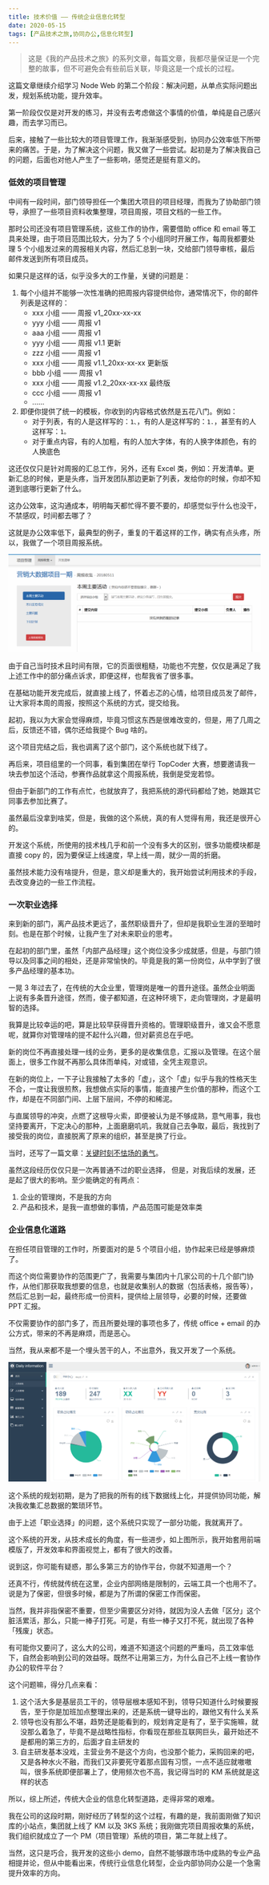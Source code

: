 ```yaml
---
title: 技术价值 —— 传统企业信息化转型
date: 2020-05-15
tags: [产品技术之旅,协同办公,信息化转型]
---
```


> 这是《我的产品技术之旅》的系列文章，每篇文章，我都尽量保证是一个完整的故事，但不可避免会有些前后关联，毕竟这是一个成长的过程。

这篇文章继续介绍学习 Node Web 的第二个阶段：解决问题，从单点实际问题出发，规划系统功能，提升效率。

第一阶段仅仅是对开发的练习，并没有去考虑做这个事情的价值，单纯是自己感兴趣，而去学习而已。

后来，接触了一些比较大的项目管理工作，我渐渐感受到，协同办公效率低下所带来的痛苦。于是，为了解决这个问题，我又做了一些尝试。起初是为了解决我自己的问题，后面也对他人产生了一些影响，感觉还是挺有意义的。

### 低效的项目管理
中间有一段时间，部门领导担任一个集团大项目的项目经理，而我为了协助部门领导，承担了一些项目资料收集整理，项目周报，项目文档的一些工作。

那时公司还没有项目管理系统，这些工作的协作，需要借助 office 和 email 等工具来处理，由于项目范围比较大，分为了 5 个小组同时开展工作，每周我都要处理 5 个小组发过来的周报相关内容，然后汇总到一块，交给部门领导审核，最后邮件发送到所有项目成员。

如果只是这样的话，似乎没多大的工作量，关键的问题是：

1. 每个小组并不能够一次性准确的把周报内容提供给你，通常情况下，你的邮件列表是这样的：
   - xxx 小组 —— 周报 v1_20xx-xx-xx
   - yyy 小组 —— 周报 v1
   - aaa 小组 —— 周报 v1
   - yyy 小组 —— 周报 v1.1 更新
   - zzz 小组 —— 周报 v1
   - xxx 小组 —— 周报 v1.1_20xx-xx-xx 更新版
   - bbb 小组 —— 周报 v1
   - xxx 小组 —— 周报 v1.2_20xx-xx-xx 最终版
   - ccc 小组 —— 周报 v1
   - ......
2. 即便你提供了统一的模板，你收到的内容格式依然是五花八门。例如：
   - 对于列表，有的人是这样写的：`1、`，有的人是这样写的：`1.`，甚至有的人这样写：`1。`
   - 对于重点内容，有的人加粗，有的人加大字体，有的人换字体颜色，有的人换底色

这还仅仅只是针对周报的汇总工作，另外，还有 Excel 类，例如：开发清单。更新汇总的时候，更是头疼，当开发团队那边更新了列表，发给你的时候，你却不知道到底哪行更新了什么。

这办公效率，这沟通成本，明明每天都忙得不要不要的，却感觉似乎什么也没干，不禁感叹，时间都去哪了？

这就是办公效率低下，最典型的例子，重复的干着这样的工作，确实有点头疼，所以，我做了一个项目周报系统。

![](./_image/2020-05-13-21-22-11.png)

由于自己当时技术且时间有限，它的页面很粗糙，功能也不完整，仅仅是满足了我上述工作中的部分痛点诉求，即便这样，也帮我省了很多事。

在基础功能开发完成后，就直接上线了，怀着忐忑的心情，给项目成员发了邮件，让大家将本周的周报，按照这个系统的方式，提交给我。

起初，我以为大家会觉得麻烦，毕竟习惯这东西是很难改变的，但是，用了几周之后，反馈还不错，偶尔还给我提个 Bug 啥的。

这个项目完结之后，我也调离了这个部门，这个系统也就下线了。

再后来，项目组里的一个同事，看到集团在举行 TopCoder 大赛，想要邀请我一块去参加这个活动，参赛作品就拿这个周报系统，我倒是受宠若惊。

但由于新部门的工作有点忙，也就放弃了，我把系统的源代码都给了她，她跟其它同事去参加比赛了。

虽然最后没拿到啥奖，但是，我做的这个系统，真的有人觉得有用，我还是很开心的。

开发这个系统，所使用的技术栈几乎和前一个没有多大的区别，很多功能模块都是直接 copy 的，因为要保证上线速度，早上线一周，就少一周的折磨。

虽然技术能力没有啥提升，但是，意义却是重大的，我开始尝试利用技术的手段，去改变身边的一些工作流程。

### 一次职业选择
来到新的部门，离产品技术更远了，虽然职级晋升了，但却是我职业生涯的至暗时刻。也是在那个时候，让我产生了对未来职业的思考。

在起初的部门里，虽然「内部产品经理」这个岗位没多少成就感，但是，与部门领导以及同事之间的相处，还是非常愉快的。毕竟是我的第一份岗位，从中学到了很多产品经理的基本功。

一晃 3 年过去了，在传统的大企业里，管理岗是唯一的晋升途径。虽然企业明面上说有多条晋升途径，然而，傻子都知道，在这种环境下，走向管理岗，才是最明智的选择。

我算是比较幸运的吧，算是比较早获得晋升资格的。管理职级晋升，谁又会不愿意呢，就算你对管理啥的提不起什么兴趣，但对薪资总在乎吧。

新的岗位不再直接处理一线的业务，更多的是收集信息，汇报以及管理。在这个层面上，很多工作就不再那么具体而单纯，对或错，全凭主观意识。

在新的岗位上，一下子让我接触了太多的「虚」，这个「虚」似乎与我的性格天生不合，一度让我很煎熬，我想做点实际的事情，能直接产生价值的那种，而这个工作，却是在不同部门间、上层下层间，不停的和稀泥。

与直属领导的冲突，点燃了这根导火索，即便被认为是不够成熟，意气用事，我也坚持要离开，下定决心的那种，上面磨磨叽叽，我就自己去争取，最后，我找到了接受我的岗位，直接脱离了原来的组织，甚至是换了行业。

当时，还写了一篇文章：[关键时刻不怯场的勇气](https://iamlupeng.com/post/posts/2018-07-07-change)。

虽然这段经历仅仅只是一次再普通不过的职业选择， 但是，对我后续的发展，还是起了很大的影响。至少能确定的有两点：

1. 企业的管理岗，不是我的方向
2. 产品和技术，是我一直想做的事情，产品范围可能是效率类

### 企业信息化道路
在担任项目管理的工作时，所要面对的是 5 个项目小组，协作起来已经是够麻烦了。

而这个岗位需要协作的范围更广了，我需要与集团内十几家公司的十几个部门协作，从他们那获取我想要的信息，也就是收集别人的数据（包括表格，报告等），然后汇总到一起，最终形成一份资料，提供给上层领导，必要的时候，还要做 PPT 汇报。

不仅需要协作的部门多了，而且所要处理的事项也多了，传统 office + email 的办公方式，带来的不再是麻烦，而是恶心。

当然，我从来都不是一个埋头苦干的人，不出意外，我又开发了一个系统。

![](./_image/2020-05-13-21-24-33.png)

这个系统的规划初期，是为了把我的所有的线下数据线上化，并提供协同功能，解决我收集汇总数据的繁琐环节。

由于上述「职业选择」的问题，这个系统只实现了一部分功能，我就离开了。

这个系统的开发，从技术成长的角度，有一些进步，如上图所示，我开始套用前端模版了，开发效率和界面视觉上，都有了很大的改善。

说到这，你可能有疑惑，那么多第三方的协作平台，你就不知道用一个？

还真不行，传统就传统在这里，企业内部网络是限制的，云端工具一个也用不了。说是为了保密，但很多时候，都是为了所谓的保密工作而保密。

当然，我并非指保密不重要，但至少需要区分对待，就因为没人去做「区分」这个脏活累活，那么，只能一棒子打死。可是，有些一棒子又打不死，就出现了各种「残废」状态。

有可能你又要问了，这么大的公司，难道不知道这个问题的严重吗，员工效率低下，自然会影响到公司的效益呀。既然不让用第三方，为什么自己不上线一套协作办公的软件平台？

这个问题嘛，得分几点来看：

1. 这个活大多是基层员工干的，领导层根本感知不到，领导只知道什么时候要报告，至于你是加班加点整理出来的，还是系统一键导出的，跟他又有什么关系
2. 领导也没有那么不堪，趋势还是能看到的，规划肯定是有了，至于实施嘛，就没那么着急了，毕竟不是战略性指标，你看现在那些互联网巨头，最开始还不是都用的第三方的，后面才自主研发的
3. 自主研发基本没戏，主营业务不是这个方向，也没那个能力，采购回来的吧，又是各种水火不融，而我们又非要死守着那点固有习惯，一点不适应就嗷嗷叫，很多系统即便部署上了，使用频次也不高，我记得当时的 KM 系统就是这样的状态

所以，综上所述，传统大企业的信息化转型道路，走得非常的艰难。

我在公司的这段时期，刚好经历了转型的这个过程，有趣的是，我前面刚做了知识库的小站点，集团就上线了 KM 以及 3KS 系统；我刚做完项目周报收集的系统，我们组织就成立了一个 PM（项目管理）系统的项目，第二年就上线了。

当然，这只是巧合，我开发的这些小 demo，自然不能够跟市场中成熟的专业产品相提并论，但从中能看出来，传统行业信息化转型，企业内部协同办公是一个急需提升效率的方向。